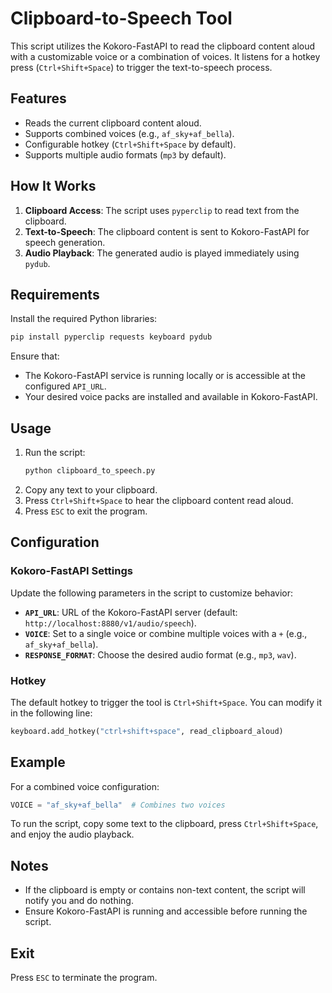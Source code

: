 # Clipboard-to-Speech Tool

This script utilizes the Kokoro-FastAPI to read the clipboard content aloud with a customizable voice or a combination of voices. It listens for a hotkey press (`Ctrl+Shift+Space`) to trigger the text-to-speech process.

## Features
- Reads the current clipboard content aloud.
- Supports combined voices (e.g., `af_sky+af_bella`).
- Configurable hotkey (`Ctrl+Shift+Space` by default).
- Supports multiple audio formats (`mp3` by default).

## How It Works
1. **Clipboard Access**: The script uses `pyperclip` to read text from the clipboard.
2. **Text-to-Speech**: The clipboard content is sent to Kokoro-FastAPI for speech generation.
3. **Audio Playback**: The generated audio is played immediately using `pydub`.

## Requirements
Install the required Python libraries:
```bash
pip install pyperclip requests keyboard pydub
```

Ensure that:
- The Kokoro-FastAPI service is running locally or is accessible at the configured `API_URL`.
- Your desired voice packs are installed and available in Kokoro-FastAPI.

## Usage
1. Run the script:
   ```bash
   python clipboard_to_speech.py
   ```
2. Copy any text to your clipboard.
3. Press `Ctrl+Shift+Space` to hear the clipboard content read aloud.
4. Press `ESC` to exit the program.

## Configuration
### Kokoro-FastAPI Settings
Update the following parameters in the script to customize behavior:
- **`API_URL`**: URL of the Kokoro-FastAPI server (default: `http://localhost:8880/v1/audio/speech`).
- **`VOICE`**: Set to a single voice or combine multiple voices with a `+` (e.g., `af_sky+af_bella`).
- **`RESPONSE_FORMAT`**: Choose the desired audio format (e.g., `mp3`, `wav`).

### Hotkey
The default hotkey to trigger the tool is `Ctrl+Shift+Space`. You can modify it in the following line:
```python
keyboard.add_hotkey("ctrl+shift+space", read_clipboard_aloud)
```

## Example
For a combined voice configuration:
```python
VOICE = "af_sky+af_bella"  # Combines two voices
```

To run the script, copy some text to the clipboard, press `Ctrl+Shift+Space`, and enjoy the audio playback.

## Notes
- If the clipboard is empty or contains non-text content, the script will notify you and do nothing.
- Ensure Kokoro-FastAPI is running and accessible before running the script.

## Exit
Press `ESC` to terminate the program.
